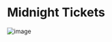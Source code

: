 # Midnight Tickets
![image](https://github.com/user-attachments/assets/0067e37b-7448-4126-8def-058e45acf4e7)
